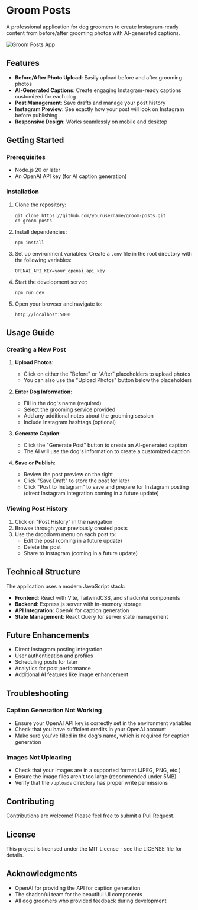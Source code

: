 # Groom Posts

A professional application for dog groomers to create Instagram-ready content from before/after grooming photos with AI-generated captions.

![Groom Posts App](https://i.imgur.com/placeholder.png)

## Features

- **Before/After Photo Upload**: Easily upload before and after grooming photos
- **AI-Generated Captions**: Create engaging Instagram-ready captions customized for each dog
- **Post Management**: Save drafts and manage your post history
- **Instagram Preview**: See exactly how your post will look on Instagram before publishing
- **Responsive Design**: Works seamlessly on mobile and desktop

## Getting Started

### Prerequisites

- Node.js 20 or later
- An OpenAI API key (for AI caption generation)

### Installation

1. Clone the repository:
   ```
   git clone https://github.com/yourusername/groom-posts.git
   cd groom-posts
   ```

2. Install dependencies:
   ```
   npm install
   ```

3. Set up environment variables:
   Create a `.env` file in the root directory with the following variables:
   ```
   OPENAI_API_KEY=your_openai_api_key
   ```

4. Start the development server:
   ```
   npm run dev
   ```

5. Open your browser and navigate to:
   ```
   http://localhost:5000
   ```

## Usage Guide

### Creating a New Post

1. **Upload Photos**:
   - Click on either the "Before" or "After" placeholders to upload photos
   - You can also use the "Upload Photos" button below the placeholders

2. **Enter Dog Information**:
   - Fill in the dog's name (required)
   - Select the grooming service provided
   - Add any additional notes about the grooming session
   - Include Instagram hashtags (optional)

3. **Generate Caption**:
   - Click the "Generate Post" button to create an AI-generated caption
   - The AI will use the dog's information to create a customized caption

4. **Save or Publish**:
   - Review the post preview on the right
   - Click "Save Draft" to store the post for later
   - Click "Post to Instagram" to save and prepare for Instagram posting (direct Instagram integration coming in a future update)

### Viewing Post History

1. Click on "Post History" in the navigation
2. Browse through your previously created posts
3. Use the dropdown menu on each post to:
   - Edit the post (coming in a future update)
   - Delete the post
   - Share to Instagram (coming in a future update)

## Technical Structure

The application uses a modern JavaScript stack:

- **Frontend**: React with Vite, TailwindCSS, and shadcn/ui components
- **Backend**: Express.js server with in-memory storage
- **API Integration**: OpenAI for caption generation
- **State Management**: React Query for server state management

## Future Enhancements

- Direct Instagram posting integration
- User authentication and profiles
- Scheduling posts for later
- Analytics for post performance
- Additional AI features like image enhancement

## Troubleshooting

### Caption Generation Not Working

- Ensure your OpenAI API key is correctly set in the environment variables
- Check that you have sufficient credits in your OpenAI account
- Make sure you've filled in the dog's name, which is required for caption generation

### Images Not Uploading

- Check that your images are in a supported format (JPEG, PNG, etc.)
- Ensure the image files aren't too large (recommended under 5MB)
- Verify that the `/uploads` directory has proper write permissions

## Contributing

Contributions are welcome! Please feel free to submit a Pull Request.

## License

This project is licensed under the MIT License - see the LICENSE file for details.

## Acknowledgments

- OpenAI for providing the API for caption generation
- The shadcn/ui team for the beautiful UI components
- All dog groomers who provided feedback during development